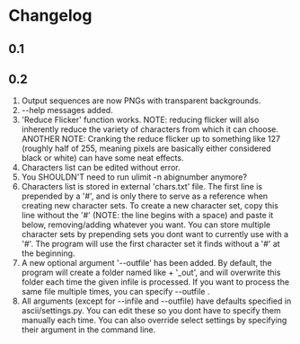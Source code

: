 # Changelog

## 0.1

## 0.2

1. Output sequences are now PNGs with transparent backgrounds.
2. --help messages added.
3. 'Reduce Flicker' function works. NOTE: reducing flicker will also inherently reduce the variety of characters from which it can choose. ANOTHER NOTE: Cranking the reduce flicker up to something like 127 (roughly half of 255, meaning pixels are basically either considered black or white) can have some neat effects.
4. Characters list can be edited without error.
5. You SHOULDN'T need to run ulimit -n abignumber anymore?
6. Characters list is stored in external 'chars.txt' file. The first line is prepended by a '#',
and is only there to serve as a reference when creating new character sets. To create a new character set,
copy this line without the '#' (NOTE: the line begins with a space) and paste it below, removing/adding whatever you want. You can store multiple character sets by prepending sets you dont want to currently use with a '#'. The program will use the first character set it finds without a '#' at the beginning.
7. A new optional argument '--outfile' has been added. By default, the program will create a folder named like <INFILE NAME> + '_out', and will overwrite this folder each time the given infile is processed. If you want to process the same file multiple times, you can specify --outfile <DESCRIPTIVE FILE NAME>.
8. All arguments (except for --infile and --outfile) have defaults specified in ascii/settings.py. You can edit these so you dont have to specify them manually each time. You can also override select settings by specifying their argument in the command line.
